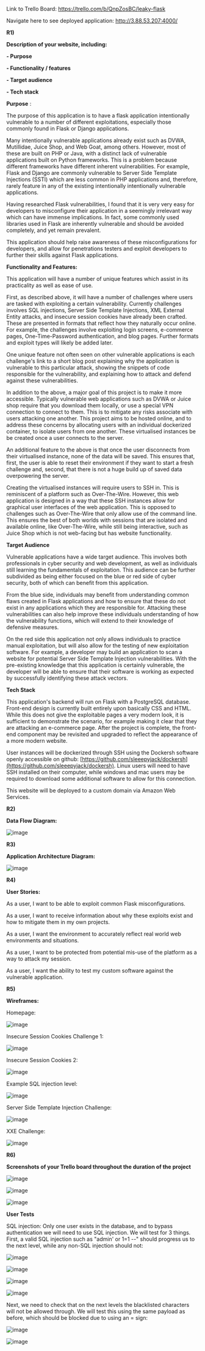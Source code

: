 Link to Trello Board:
 https://trello.com/b/QnpZosBC/leaky-flask

Navigate here to see deployed application:  http://3.88.53.207:4000/

**R1)**

**Description of your website, including:**

**- Purpose**

**- Functionality / features**

**- Target audience**

**- Tech stack**

**Purpose** :

 The purpose of this application is to have a flask application intentionally vulnerable to a number of different exploitations, especially those commonly found in Flask or Django applications.

Many intentionally vulnerable applications already exist such as DVWA, Mutillidae, Juice Shop, and Web Goat, among others. However, most of these are built on PHP or Java, with a distinct lack of vulnerable applications built on Python frameworks. This is a problem because different frameworks have different inherent vulnerabilities. For example, Flask and Django are commonly vulnerable to Server Side Template Injections (SSTI) which are less common in PHP applications and, therefore, rarely feature in any of the existing intentionally intentionally vulnerable applications.

 Having researched Flask vulnerabilities, I found that it is very very easy for developers to misconfigure their application in a seemingly irrelevant way which can have immense implications. In fact, some commonly used libraries used in Flask are inherently vulnerable and should be avoided completely, and yet remain prevalent.

 This application should help raise awareness of these misconfigurations for developers, and allow for penetrations testers and exploit developers to further their skills against Flask applications.

**Functionality and Features:**

This application will have a number of unique features which assist in its practicality as well as ease of use.

First, as described above, it will have a number of challenges where users are tasked with exploiting a certain vulnerability. Currently challenges involves SQL injections, Server Side Template Injections, XML External Entity attacks, and insecure session cookies have already been crafted. These are presented in formats that reflect how they naturally occur online. For example, the challenges involve exploiting login screens, e-commerce pages, One-Time-Password authentication, and blog pages. Further formats and exploit types will likely be added later.

 One unique feature not often seen on other vulnerable applications is each challenge&#39;s link to a short blog post explaining why the application is vulnerable to this particular attack, showing the snippets of code responsible for the vulnerability, and explaining how to attack and defend against these vulnerabilities.

In addition to the above, a major goal of this project is to make it more accessible. Typically vulnerable web applications such as DVWA or Juice shop require that you download them locally, or use a special VPN connection to connect to them. This is to mitigate any risks associate with users attacking one another. This project aims to be hosted online, and to address these concerns by allocating users with an individual dockerized container, to isolate users from one another. These virtualised instances be be created once a user connects to the server.

 An additional feature to the above is that once the user disconnects from their virtualised instance, none of the data will be saved. This ensures that, first, the user is able to reset their environment if they want to start a fresh challenge and, second, that there is not a huge build up of saved data overpowering the server.

Creating the virtualised instances will require users to SSH in. This is reminiscent of a platform such as Over-The-Wire. However, this web application is designed in a way that these SSH instances allow for graphical user interfaces of the web application. This is opposed to challenges such as Over-The-Wire that only allow use of the command line. This ensures the best of both worlds with sessions that are isolated and available online, like Over-The-Wire, while still being interactive, such as Juice Shop which is not web-facing but has website functionality.

**Target Audience**

Vulnerable applications have a wide target audience. This involves both professionals in cyber security and web development, as well as individuals still learning the fundamentals of exploitation. This audience can be further subdivided as being either focused on the blue or red side of cyber security, both of which can benefit from this application.

From the blue side, individuals may benefit from understanding common flaws created in Flask applications and how to ensure that these do not exist in any applications which they are responsible for. Attacking these vulnerabilities can also help improve these individuals understanding of how the vulnerability functions, which will extend to their knowledge of defensive measures.

On the red side this application not only allows individuals to practice manual exploitation, but will also allow for the testing of new exploitation software. For example, a developer may build an application to scan a website for potential Server Side Template Injection vulnerabilities. With the pre-existing knowledge that this application is certainly vulnerable, the developer will be able to ensure that their software is working as expected by successfully identifying these attack vectors.

**Tech Stack**

This application&#39;s backend will run on Flask with a PostgreSQL database. Front-end design is currently built entirely upon basically CSS and HTML. While this does not give the exploitable pages a very modern look, it is sufficient to demonstrate the scenario, for example making it clear that they are attacking an e-commerce page. After the project is complete, the front-end component may be revisited and upgraded to reflect the appearance of a more modern website.

 User instances will be dockerized through SSH using the Dockersh software openly accessible on github: [https://github.com/sleeepyjack/dockersh](https://github.com/sleeepyjack/dockersh). Linux users will need to have SSH installed on their computer, while windows and mac users may be required to download some additional software to allow for this connection.

This website will be deployed to a custom domain via Amazon Web Services.

**R2)**

**Data Flow Diagram:**

![image](docs/DFD.png)

**R3)**

**Application Architecture Diagram:**

![image](docs/AAD.png)

**R4)**

**User Stories:**

As a user, I want to be able to exploit common Flask misconfigurations.

As a user, I want to receive information about why these exploits exist and how to mitigate them in my own projects.

As a user, I want the environment to accurately reflect real world web environments and situations.

As a user, I want to be protected from potential mis-use of the platform as a way to attack my session.

As a user, I want the ability to test my custom software against the vulnerable application.

**R5)**

**Wireframes:**

Homepage:

![image](docs/homepage.png)

Insecure Session Cookies Challenge 1:

![image](docs/cookie-1.png)



Insecure Session Cookies 2:

![image](docs/cookie-2.png)


Example SQL injection level:

![image](docs/SQLI.png)


Server Side Template Injection Challenge:

![image](docs/SSTI.png)

XXE Challenge:

![image](docs/xxe.png)

**R6)**

**Screenshots of your Trello board throughout the duration of the project**

![image](docs/trello-1.png)

![image](docs/trello-2.png)

![image](docs/trello-3.png)


**User Tests**

SQL injection: Only one user exists in the database, and to bypass authentication we will need to use SQL injection. We will test for 3 things. First, a valid SQL injection such as "admin' or 1=1 --" should progress us to the next level, while any non-SQL injection should not:

![image](docs/1.SQLi.png)

![image](docs/1.SQLi_pass.png)

![image](docs/1.SQLi_generic_user.png)

![image](docs/1.SQLi_generic_user_pass.png)

Next, we need to check that on the next levels the blacklisted characters will not be allowed through. We will test this using the same payload as before, which should be blocked due to using an = sign:

![image](docs/1.SQLi_banned_characters.png)

![image](docs/SQLi_banned_characters_pass.png)
